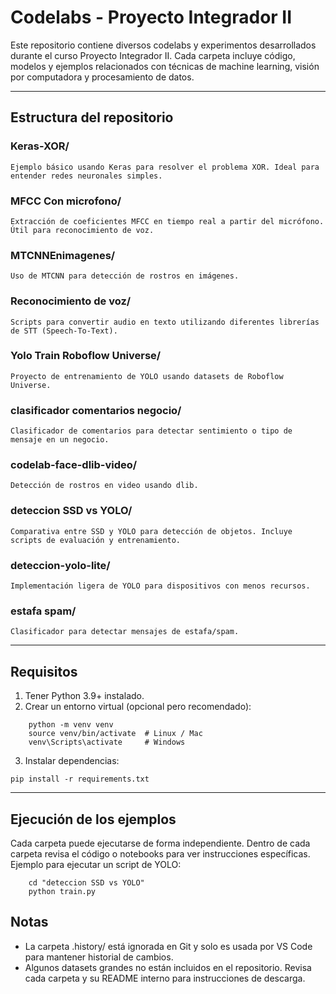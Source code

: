 
Codelabs - Proyecto Integrador II
================================

Este repositorio contiene diversos codelabs y experimentos desarrollados durante el curso Proyecto Integrador II.
Cada carpeta incluye código, modelos y ejemplos relacionados con técnicas de machine learning, visión por computadora y procesamiento de datos.

------------------------------------------------------------
Estructura del repositorio
------------------------------------------------------------

### Keras-XOR/
    Ejemplo básico usando Keras para resolver el problema XOR. Ideal para entender redes neuronales simples.

### MFCC Con microfono/
    Extracción de coeficientes MFCC en tiempo real a partir del micrófono. Útil para reconocimiento de voz.

### MTCNNEnimagenes/
    Uso de MTCNN para detección de rostros en imágenes.

### Reconocimiento de voz/
    Scripts para convertir audio en texto utilizando diferentes librerías de STT (Speech-To-Text).

### Yolo Train Roboflow Universe/
    Proyecto de entrenamiento de YOLO usando datasets de Roboflow Universe.

### clasificador comentarios negocio/
    Clasificador de comentarios para detectar sentimiento o tipo de mensaje en un negocio.

### codelab-face-dlib-video/
    Detección de rostros en video usando dlib.

### deteccion SSD vs YOLO/
    Comparativa entre SSD y YOLO para detección de objetos. Incluye scripts de evaluación y entrenamiento.

### deteccion-yolo-lite/
    Implementación ligera de YOLO para dispositivos con menos recursos.

### estafa spam/
    Clasificador para detectar mensajes de estafa/spam.

------------------------------------------------------------
Requisitos
------------------------------------------------------------

1. Tener Python 3.9+ instalado.
2. Crear un entorno virtual (opcional pero recomendado):
```
    python -m venv venv
    source venv/bin/activate  # Linux / Mac
    venv\Scripts\activate     # Windows
```
3. Instalar dependencias:

``
    pip install -r requirements.txt
``

------------------------------------------------------------
Ejecución de los ejemplos
------------------------------------------------------------

Cada carpeta puede ejecutarse de forma independiente.
Dentro de cada carpeta revisa el código o notebooks para ver instrucciones específicas.
Ejemplo para ejecutar un script de YOLO:
```
    cd "deteccion SSD vs YOLO"
    python train.py
```

Notas
------------------------------------------------------------

- La carpeta .history/ está ignorada en Git y solo es usada por VS Code para mantener historial de cambios.
- Algunos datasets grandes no están incluidos en el repositorio.
  Revisa cada carpeta y su README interno para instrucciones de descarga.
